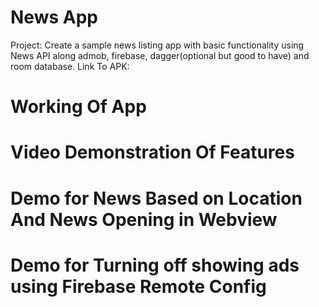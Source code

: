 # News App
Project: Create a sample news listing app with basic functionality using News API
along admob, firebase, dagger(optional but good to have) and room database.
Link To APK: 

# Working Of App


# Video Demonstration Of Features

# Demo for News Based on Location And News Opening in Webview

# Demo for Turning off showing ads using Firebase Remote Config
